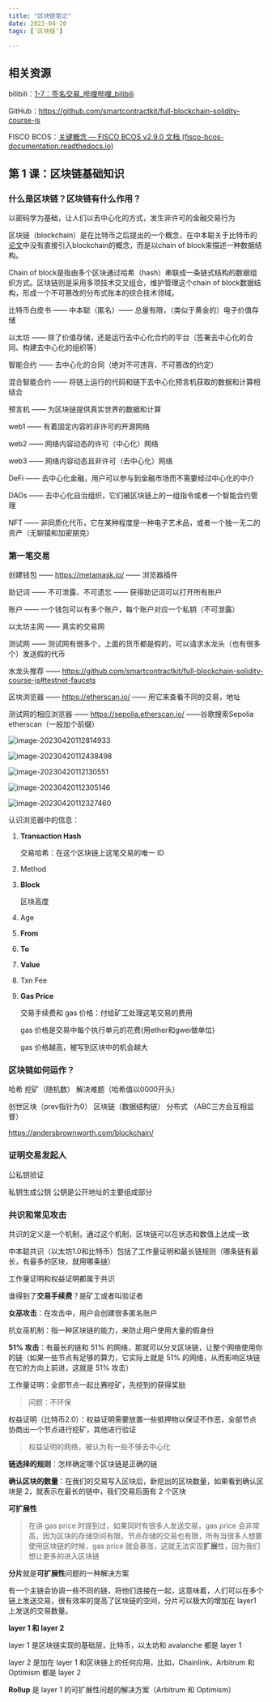 ```yaml
---
title: "区块链笔记"
date: 2023-04-20
tags: [‘区块链‘]

---
```


## 相关资源 

bilibili：[1-7：签名交易_哔哩哔哩_bilibili](https://www.bilibili.com/video/BV1Ca411n7ta/?p=10&spm_id_from=333.1007.top_right_bar_window_history.content.click&vd_source=694b89c946544771345ce2b3283d9b35) 

GitHub：https://github.com/smartcontractkit/full-blockchain-solidity-course-js

FISCO BCOS：[关键概念 — FISCO BCOS v2.9.0 文档 (fisco-bcos-documentation.readthedocs.io)](https://fisco-bcos-documentation.readthedocs.io/zh_CN/latest/docs/tutorial/key_concepts.html) 

## 第 1 课：区块链基础知识

### 什么是区块链？区块链有什么作用？

以密码学为基础，让人们以去中心化的方式，发生非许可的金融交易行为

区块链（blockchain）是在比特币之后提出的一个概念，在中本聪关于比特币的[论文](https://bitcoin.org/bitcoin.pdf)中没有直接引入blockchain的概念，而是以chain of block来描述一种数据结构。

Chain of block是指由多个区块通过哈希（hash）串联成一条链式结构的数据组织方式。区块链则是采用多项技术交叉组合，维护管理这个chain of block数据结构，形成一个不可篡改的分布式账本的综合技术领域。

比特币白皮书 —— 中本聪（匿名）—— 总量有限，（类似于黄金的）电子价值存储

以太坊 —— 除了价值存储，还是运行去中心化合约的平台（签署去中心化的合同、构建去中心化的组织等）

智能合约 —— 去中心化的合同（绝对不可违背、不可篡改的约定）

混合智能合约 —— 将链上运行的代码和链下去中心化预言机获取的数据和计算相结合

预言机 —— 为区块链提供真实世界的数据和计算

web1 —— 有着固定内容的非许可的开源网络

web2 —— 网络内容动态的许可（中心化）网络

web3 —— 网络内容动态且非许可（去中心化）网络

DeFi —— 去中心化金融，用户可以参与到金融市场而不需要经过中心化的中介

DAOs —— 去中心化自治组织，它们被区块链上的一组指令或者一个智能合约管理

NFT —— 非同质化代币，它在某种程度是一种电子艺术品，或者一个独一无二的资产（无聊猿和加密朋克）

### 第一笔交易

创建钱包 —— https://metamask.io/ —— 浏览器插件 

助记词 —— 不可泄露、不可遗忘 —— 获得助记词可以打开所有账户

账户 —— 一个钱包可以有多个账户，每个账户对应一个私钥（不可泄露）

以太坊主网 —— 真实的交易网

测试网 —— 测试网有很多个，上面的货币都是假的，可以请求水龙头（也有很多个）发送假的代币

水龙头推荐 —— https://github.com/smartcontractkit/full-blockchain-solidity-course-js#testnet-faucets 

区块浏览器 —— https://etherscan.io/ —— 用它来查看不同的交易，地址

测试网的相应浏览器 —— https://sepolia.etherscan.io/ ——谷歌搜索Sepolia etherscan（一般加个前缀）

![image-20230420112814933](https://raw.githubusercontent.com/mykaneki/picgo/master/img/202304201128980.png)

![image-20230420112438498](https://raw.githubusercontent.com/mykaneki/picgo/master/img/202304201124558.png)

![image-20230420112130551](https://raw.githubusercontent.com/mykaneki/picgo/master/img/202304201121712.png)

![image-20230420112305146](https://raw.githubusercontent.com/mykaneki/picgo/master/img/202304201123229.png)



![image-20230420112327460](https://raw.githubusercontent.com/mykaneki/picgo/master/img/202304201123586.png)

认识浏览器中的信息：

1. **Transaction Hash**

   交易哈希：在这个区块链上这笔交易的唯一 ID

2. Method 

3. **Block**

   区块高度

4. Age

5. **From**

6. **To**

7. **Value**

8. Txn Fee

9. **Gas Price** 

   交易手续费和 gas 价格：付给矿工处理这笔交易的费用

   gas 价格是交易中每个执行单元的花费(用ether和gwei做单位)

   gas 价格越高，被写到区块中的机会越大

### 区块链如何运作？

哈希 挖矿（随机数） 解决难题（哈希值以0000开头） 

创世区块（prev指针为0） 区块链（数据结构链） 分布式 （ABC三方会互相监督）

https://andersbrownworth.com/blockchain/

### 证明交易发起人

公私钥验证 

私钥生成公钥 公钥是公开地址的主要组成部分

### 共识和常见攻击

共识的定义是一个机制，通过这个机制，区块链可以在状态和数值上达成一致

中本聪共识（以太坊1.0和比特币）包括了工作量证明和最长链规则（哪条链有最长，有最多的区块，就用哪条链）

工作量证明和权益证明都属于共识

谁得到了**交易手续费**？是矿工或者叫验证者

**女巫攻击**：在攻击中，用户会创建很多匿名账户

抗女巫机制：指一种区块链的能力，来防止用户使用大量的假身份

**51% 攻击**：有最长的链和 51% 的网络，那就可以分叉区块链，让整个网络使用你的链（如果一些节点有足够的算力，它实际上就是  51% 的网络，从而影响区块链在它的方向上前进，这就是 51% 攻击）

工作量证明：全部节点一起比赛挖矿，先挖到的获得奖励

> 问题：不环保

权益证明（比特币2.0）：权益证明需要放置一些抵押物以保证不作恶，全部节点协商出一个节点进行挖矿，其他进行验证

> 权益证明的网络，被认为有一些不够去中心化

**链选择的规则**：怎样确定哪个区块链是正确的链

**确认区块的数量**：在我们的交易写入区块后，新挖出的区块数量，如果看到确认区块是 2，就表示在最长的链中，我们交易后面有 2 个区块

**可扩展性**

> 在讲 gas price 时提到过，如果同时有很多人发送交易，gas price 会非常高，因为区块的存储空间有限，节点存储的交易也有限，所有当很多人想要使用区块链的时候，gas price 就会暴涨，这就无法实现**扩展**性，因为我们想让更多的进入区块链

**分片**就是**可扩展性**问题的一种解决方案

有一个主链会协调一些不同的链，将他们连接在一起，这意味着，人们可以在多个链上发送交易，很有效率的提高了区块链的空间，分片可以极大的增加在 layer1 上发送的交易数量。

**layer 1 和 layer 2**

layer 1 是区块链实现的基础层，比特币，以太坊和 avalanche 都是 layer 1

layer 2 是加在 layer 1 和区块链上的任何应用，比如，Chainlink，Arbitrum 和 Optimism 都是 layer 2

**Rollup** 是 layer 1 的可扩展性问题的解决方案（Arbitrum 和 Optimism）

